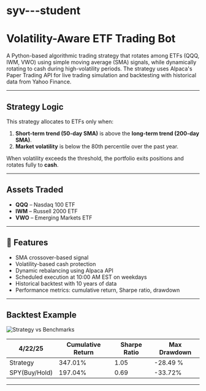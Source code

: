 # syv---student

# Volatility-Aware ETF Trading Bot

A Python-based algorithmic trading strategy that rotates among ETFs (QQQ, IWM, VWO) using simple moving average (SMA) signals, while dynamically rotating to cash during high-volatility periods. The strategy uses Alpaca's Paper Trading API for live trading simulation and backtesting with historical data from Yahoo Finance.

---

##  Strategy Logic

This strategy allocates to ETFs only when:
1. **Short-term trend (50-day SMA)** is above the **long-term trend (200-day SMA)**.
2. **Market volatility** is below the 80th percentile over the past year.

When volatility exceeds the threshold, the portfolio exits positions and rotates fully to **cash**.

---

##  Assets Traded

- **QQQ** – Nasdaq 100 ETF
- **IWM** – Russell 2000 ETF
- **VWO** – Emerging Markets ETF

---

## 🚀 Features

- SMA crossover-based signal  
- Volatility-based cash protection  
- Dynamic rebalancing using Alpaca API  
- Scheduled execution at 10:00 AM EST on weekdays  
- Historical backtest with 10 years of data  
- Performance metrics: cumulative return, Sharpe ratio, drawdown

---

##  Backtest Example

![Strategy vs Benchmarks](./example_plot.png) <!-- Replace with your own plot if available -->

| 4/22/25      | Cumulative Return | Sharpe Ratio | Max Drawdown |
|--------------|-------------------|--------------|--------------|
| Strategy     |  347.01%          |  1.05        |  -28.49 %    |
| SPY(Buy/Hold)|  197.04%          |  0.69        |   -33.72%    |

---
